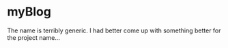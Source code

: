 # myBlog

The name is terribly generic. I had better come up with something better for the project name...
